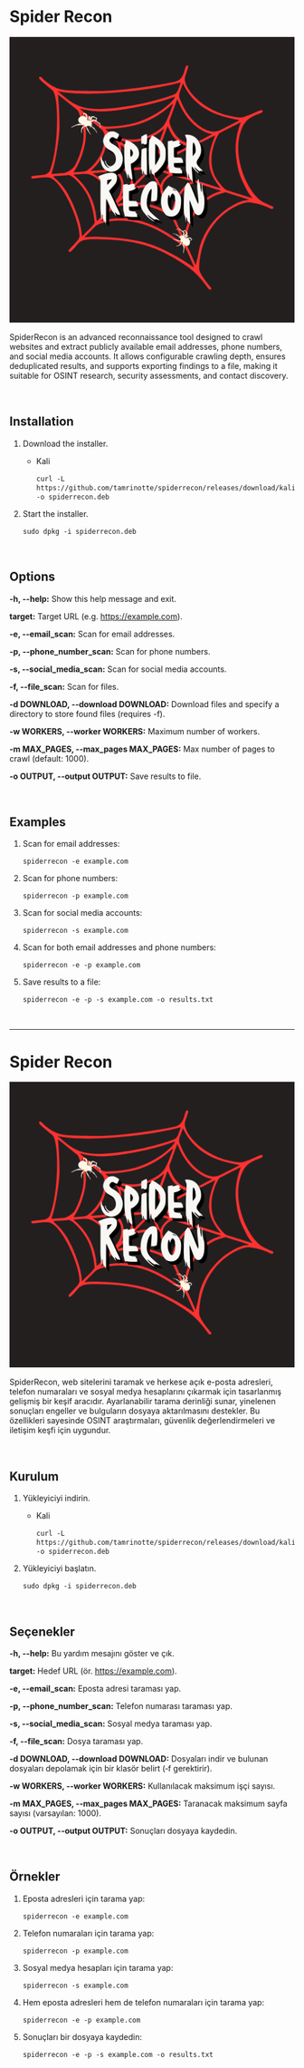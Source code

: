 # Spider Recon

![SpiderRecon](https://raw.githubusercontent.com/tamrinotte/spiderrecon/main/app_images/spiderrecon_logo.png)

SpiderRecon is an advanced reconnaissance tool designed to crawl websites and extract publicly available email addresses, phone numbers, and social media accounts. It allows configurable crawling depth, ensures deduplicated results, and supports exporting findings to a file, making it suitable for OSINT research, security assessments, and contact discovery.

<br>

## Installation

1. Download the installer.

   * Kali

         curl -L https://github.com/tamrinotte/spiderrecon/releases/download/kali_v0.1.3/spiderrecon.deb -o spiderrecon.deb

2. Start the installer.

       sudo dpkg -i spiderrecon.deb

<br>

## Options

**-h, --help:** Show this help message and exit.

**target:** Target URL (e.g. https://example.com).

**-e, --email_scan:** Scan for email addresses.

**-p, --phone_number_scan:** Scan for phone numbers.

**-s, --social_media_scan:** Scan for social media accounts.

**-f, --file_scan:** Scan for files.

**-d DOWNLOAD, --download DOWNLOAD:** Download files and specify a directory to store found files (requires -f).

**-w WORKERS, --worker WORKERS:** Maximum number of workers.

**-m MAX_PAGES, --max_pages MAX_PAGES:** Max number of pages to crawl (default: 1000).

**-o OUTPUT, --output OUTPUT:** Save results to file.

<br>

## Examples

1. Scan for email addresses:

       spiderrecon -e example.com

2. Scan for phone numbers:

       spiderrecon -p example.com

3. Scan for social media accounts:

       spiderrecon -s example.com

4. Scan for both email addresses and phone numbers:

       spiderrecon -e -p example.com

5. Save results to a file:

       spiderrecon -e -p -s example.com -o results.txt

<br>

---

# Spider Recon

![SpiderRecon](https://raw.githubusercontent.com/tamrinotte/spiderrecon/main/app_images/spiderrecon_logo.png)

SpiderRecon, web sitelerini taramak ve herkese açık e-posta adresleri, telefon numaraları ve sosyal medya hesaplarını çıkarmak için tasarlanmış gelişmiş bir keşif aracıdır. Ayarlanabilir tarama derinliği sunar, yinelenen sonuçları engeller ve bulguların dosyaya aktarılmasını destekler. Bu özellikleri sayesinde OSINT araştırmaları, güvenlik değerlendirmeleri ve iletişim keşfi için uygundur.

<br>

## Kurulum

1. Yükleyiciyi indirin.

   * Kali

         curl -L https://github.com/tamrinotte/spiderrecon/releases/download/kali_v0.1.3/spiderrecon.deb -o spiderrecon.deb

2. Yükleyiciyi başlatın.

       sudo dpkg -i spiderrecon.deb

<br>

## Seçenekler

**-h, --help:** Bu yardım mesajını göster ve çık.

**target:** Hedef URL (ör. https://example.com).

**-e, --email_scan:** Eposta adresi taraması yap.

**-p, --phone_number_scan:** Telefon numarası taraması yap.

**-s, --social_media_scan:** Sosyal medya taraması yap.

**-f, --file_scan:** Dosya taraması yap.

**-d DOWNLOAD, --download DOWNLOAD:** Dosyaları indir ve bulunan dosyaları depolamak için bir klasör belirt (‑f gerektirir).

**-w WORKERS, --worker WORKERS:** Kullanılacak maksimum işçi sayısı.

**-m MAX_PAGES, --max_pages MAX_PAGES:** Taranacak maksimum sayfa sayısı (varsayılan: 1000).

**-o OUTPUT, --output OUTPUT:** Sonuçları dosyaya kaydedin.

<br>

## Örnekler

1. Eposta adresleri için tarama yap:

       spiderrecon -e example.com

2. Telefon numaraları için tarama yap:

       spiderrecon -p example.com

3. Sosyal medya hesapları için tarama yap:

       spiderrecon -s example.com

4. Hem eposta adresleri hem de telefon numaraları için tarama yap:

       spiderrecon -e -p example.com

5. Sonuçları bir dosyaya kaydedin:

       spiderrecon -e -p -s example.com -o results.txt